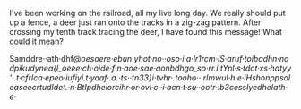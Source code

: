 I've been working on the railroad, all my live long day. We really should put up a fence, a deer just ran onto the tracks in a zig-zag pattern. After crossing my tenth track tracing the deer, I have found this message! What could it mean?


Samddre··ath·dhf@_oesoere·ebun·yhot·no··oso·i·a·lr1rcm·iS·aruf·toibadhn·nadpikudynea{l_oeee·ch·oide·f·n·aoe·sae·aonbdhgo_so·rr.i·tYnl·s·tdot·xs·hdtyy'·.t·cfrlca·epeo·iufiyi.t·yaaf·.a.·ts··tn33}i·tvhr·.tooho···rlmwuI·h·e·iHshonppsoleaseecrtudIdet.·n·BtIpdheiorcihr·or·ovl·c··i·acn·t·su··ootr·:b3cesslyedheIath·e·_